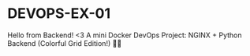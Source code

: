 # DEVOPS-EX-01
Hello from Backend! &lt;3 A mini Docker DevOps Project: NGINX + Python Backend (Colorful Grid Edition!) 🎨🐳
